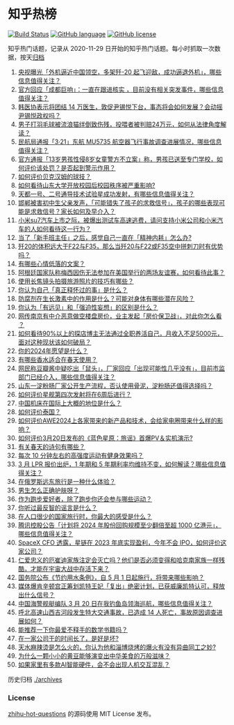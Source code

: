 # 知乎热榜
[![Build Status](https://github.com/ToWeLong/zhihu-hot-questions/workflows/CI/badge.svg)](https://github.com/ToWeLong/zhihu-hot-questions/actions)
[![GitHub language](https://img.shields.io/badge/language-golang-orange.svg)](https://golang.org/)
[![GitHub license](https://img.shields.io/github/license/ToWeLong/zhihu-hot-questions)](https://github.com/ToWeLong/zhihu-hot-questions/blob/main/LICENSE)

知乎热门话题，记录从 2020-11-29 日开始的知乎热门话题。每小时抓取一次数据，按天[归档](./archives)

<!-- BEGIN -->

1. [央视曝光「外机逼近中国领空，多架歼-20 起飞迎敌，成功逼退外机」，哪些信息值得关注？](https://www.zhihu.com/question/649335229)
1. [官方回应「成都巨响」：一直在跟进核实 ，目前没有相关突发事件，哪些信息值得关注？](https://www.zhihu.com/question/649356543)
1. [韩医协表示将团结 14 万医生，敦促尹锡悦下台，事态将会如何发展？会动摇尹锡悦政权吗？](https://www.zhihu.com/question/649356724)
1. [男子打羽毛球被流浪猫绊倒致伤残，投喂者被判赔24万元，如何从法律角度解读？](https://www.zhihu.com/question/649182081)
1. [民航局通报「3·21」东航 MU5735 航空器飞行事故调查进展情况，哪些信息值得关注？](https://www.zhihu.com/question/649377768)
1. [官方通报「13岁男孩性侵8岁女童警方不立案」称，男孩已送至专门学校，如何评价该处罚？是否起到警示作用？](https://www.zhihu.com/question/649371493)
1. [如何评价贝克汉姆的球技？](https://www.zhihu.com/question/28049838)
1. [如何看待山东大学开放校园后校园秩序被严重影响?](https://www.zhihu.com/question/649094600)
1. [天都一号、二号通导技术试验星成功发射，有哪些信息值得关注？](https://www.zhihu.com/question/649374295)
1. [邯郸被害初中生父亲发声，「可能错失了孩子的求救信号」，孩子的哪些表现可能是求救信号？家长如何及早介入？](https://www.zhihu.com/question/649350103)
1. [小米su7汽车上市之际，被爆出测试车高速逃费，请问支持小米公司和小米汽车的人如何看待这一行为？](https://www.zhihu.com/question/649186831)
1. [当了「新手班主任」之后，感觉自己一直在「精神内耗」怎么办?](https://www.zhihu.com/question/649003737)
1. [歼20的体积远大于F22与F35，那么当歼20与F22或F35空中拼刺刀时有优势吗？](https://www.zhihu.com/question/389267455)
1. [有哪些心情低落的文案？](https://www.zhihu.com/question/648950194)
1. [阿根廷国家队称梅西因伤无法参加在美国举行的两场友谊赛，如何看待此事？](https://www.zhihu.com/question/649162522)
1. [使用长焦镜头拍摄旅游照片的技巧有哪些？](https://www.zhihu.com/question/648464100)
1. [你认为自己「真正释怀过的事」是什么？](https://www.zhihu.com/question/648489429)
1. [防腐剂在生长激素中的作用是什么？可能对身体有哪些潜在风险？](https://www.zhihu.com/question/639476916)
1. [你认为「有远见」和「强迫性妄想」的区别是什么？](https://www.zhihu.com/question/648446627)
1. [网传南京有中介恶意做空楼盘房价，业主发起「房价保卫战」，对此你怎么看 ？](https://www.zhihu.com/question/649212279)
1. [如何看待90%以上的探店博主无法通过全职养活自己，月收入不足5000元，面对这种现状该如何破局？](https://www.zhihu.com/question/649332052)
1. [你的2024年愿望是什么？](https://www.zhihu.com/question/648022054)
1. [有哪些香水适合在春天使用？](https://www.zhihu.com/question/646339521)
1. [网民称豆瓣酱中疑吃出「鼠头」，厂家回应「出现可能性几乎没有」，目前市监部门已经介入，哪些信息值得关注？](https://www.zhihu.com/question/649338950)
1. [山东一淀粉肠厂家公开生产流程，否认使用骨泥，淀粉肠还值得选择吗？](https://www.zhihu.com/question/649063403)
1. [如何评价星舰第四次发射将在6周后进行？](https://www.zhihu.com/question/649267540)
1. [中国机床在国际上大概的地位是什么？](https://www.zhihu.com/question/455513991)
1. [如何评价泰国？](https://www.zhihu.com/question/35582640)
1. [如何评价AWE2024上各家带来的新产品和技术，会给家电圈带来什么样的影响？](https://www.zhihu.com/question/648985411)
1. [如何评价3月20日发布的《蓝色星原：旅谣》首爆PV＆实机演示?](https://www.zhihu.com/question/649317096)
1. [有关春天的诗句有哪些？](https://www.zhihu.com/question/649298195)
1. [每次 10 分钟左右的高强度运动有健身效果吗？](https://www.zhihu.com/question/648061315)
1. [3 月 LPR 报价出炉，1 年期和 5 年期利率均维持不变，如何解读？哪些信息值得关注？](https://www.zhihu.com/question/649300032)
1. [在俄罗斯远东旅行是一种什么体验？](https://www.zhihu.com/question/648235695)
1. [男生怎么正确护肤呀？](https://www.zhihu.com/question/648014526)
1. [作为跑步爱好者，除了跑步你还会参与哪些运动？](https://www.zhihu.com/question/648046631)
1. [你听过最反智的谣言是什么？](https://www.zhihu.com/question/624765768)
1. [在人口很少的国家旅行时，你最大的感受是什么？](https://www.zhihu.com/question/648235589)
1. [腾讯控股公告「计划将 2024 年股份回购规模至少翻倍至超 1000 亿港元」，哪些信息值得关注？](https://www.zhihu.com/question/649362432)
1. [SpaceX CFO 透露，星链在 2023 年底实现盈利，今年不会 IPO，如何评价这家公司？](https://www.zhihu.com/question/649298241)
1. [仁爱忠义的厄崔迪家族注定会灭亡吗？他们是否必须变得和哈克南家族一样残酷，才能在宇宙大战中存活下来？](https://www.zhihu.com/question/648101429)
1. [国务院公布《节约用水条例》，自 5 月 1 日起施行，将带来哪些影响？](https://www.zhihu.com/question/649363521)
1. [媒体爆肯辛顿宫正筹划凯特王妃「复出」绝密计划，已获威廉凯特认可，释放出什么信号？](https://www.zhihu.com/question/649326114)
1. [中国海警舰艇编队 3 月 20 日在我钓鱼岛领海巡航，哪些信息值得关注？](https://www.zhihu.com/question/649362317)
1. [呼北高速山西吉河段发生特大交通事故，已造成 14 人死亡，事故原因调查进展如何？](https://www.zhihu.com/question/649299111)
1. [能推荐一下你最爱不释手的数学书籍吗？](https://www.zhihu.com/question/642670543)
1. [在一家公司干的时间长了，是好是坏?](https://www.zhihu.com/question/602617180)
1. [天水麻辣烫是怎么火的，你认为他和淄博烧烤的爆火有没有异曲同工之妙?](https://www.zhihu.com/question/648959130)
1. [为什么一颗小小的黄豆能够演变出中华美食的万般滋味？](https://www.zhihu.com/question/649022118)
1. [如果家里有多款AI智能硬件，会不会出现人机交互混乱？](https://www.zhihu.com/question/649207931)

<!-- END -->

历史归档 [./archives](./archives)


### License
[zhihu-hot-questions](https://github.com/towelong/zhihu-hot-questions) 的源码使用 MIT License 发布。